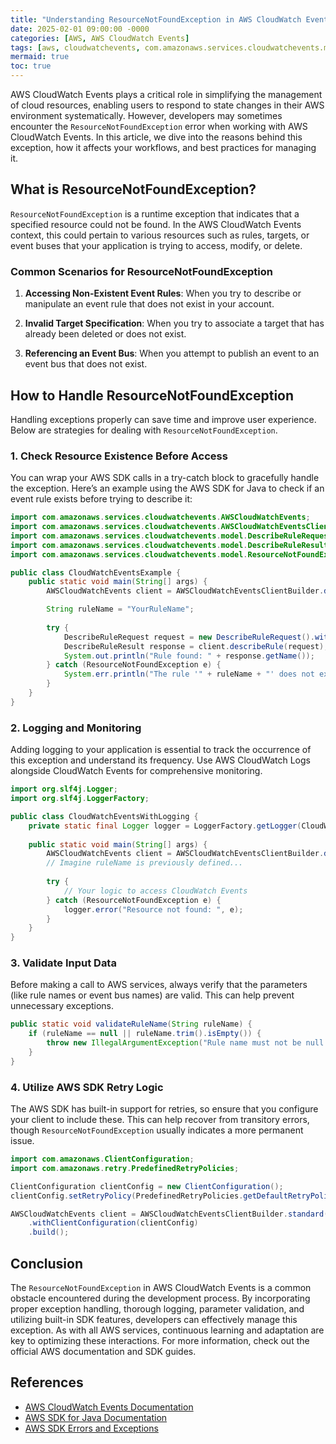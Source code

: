 ```yaml
---
title: "Understanding ResourceNotFoundException in AWS CloudWatch Events"
date: 2025-02-01 09:00:00 -0000
categories: [AWS, AWS CloudWatch Events]
tags: [aws, cloudwatchevents, com.amazonaws.services.cloudwatchevents.model]
mermaid: true
toc: true
---
```



AWS CloudWatch Events plays a critical role in simplifying the management of cloud resources, enabling users to respond to state changes in their AWS environment systematically. However, developers may sometimes encounter the `ResourceNotFoundException` error when working with AWS CloudWatch Events. In this article, we dive into the reasons behind this exception, how it affects your workflows, and best practices for managing it.

## What is ResourceNotFoundException?

`ResourceNotFoundException` is a runtime exception that indicates that a specified resource could not be found. In the AWS CloudWatch Events context, this could pertain to various resources such as rules, targets, or event buses that your application is trying to access, modify, or delete.

### Common Scenarios for ResourceNotFoundException

1. **Accessing Non-Existent Event Rules**: When you try to describe or manipulate an event rule that does not exist in your account.
  
2. **Invalid Target Specification**: When you try to associate a target that has already been deleted or does not exist.

3. **Referencing an Event Bus**: When you attempt to publish an event to an event bus that does not exist.

## How to Handle ResourceNotFoundException

Handling exceptions properly can save time and improve user experience. Below are strategies for dealing with `ResourceNotFoundException`.

### 1. Check Resource Existence Before Access

You can wrap your AWS SDK calls in a try-catch block to gracefully handle the exception. Here’s an example using the AWS SDK for Java to check if an event rule exists before trying to describe it:

```java
import com.amazonaws.services.cloudwatchevents.AWSCloudWatchEvents;
import com.amazonaws.services.cloudwatchevents.AWSCloudWatchEventsClientBuilder;
import com.amazonaws.services.cloudwatchevents.model.DescribeRuleRequest;
import com.amazonaws.services.cloudwatchevents.model.DescribeRuleResult;
import com.amazonaws.services.cloudwatchevents.model.ResourceNotFoundException;

public class CloudWatchEventsExample {
    public static void main(String[] args) {
        AWSCloudWatchEvents client = AWSCloudWatchEventsClientBuilder.defaultClient();

        String ruleName = "YourRuleName";
        
        try {
            DescribeRuleRequest request = new DescribeRuleRequest().withName(ruleName);
            DescribeRuleResult response = client.describeRule(request);
            System.out.println("Rule found: " + response.getName());
        } catch (ResourceNotFoundException e) {
            System.err.println("The rule '" + ruleName + "' does not exist.");
        }
    }
}
```

### 2. Logging and Monitoring

Adding logging to your application is essential to track the occurrence of this exception and understand its frequency. Use AWS CloudWatch Logs alongside CloudWatch Events for comprehensive monitoring.

```java
import org.slf4j.Logger;
import org.slf4j.LoggerFactory;

public class CloudWatchEventsWithLogging {
    private static final Logger logger = LoggerFactory.getLogger(CloudWatchEventsWithLogging.class);
    
    public static void main(String[] args) {
        AWSCloudWatchEvents client = AWSCloudWatchEventsClientBuilder.defaultClient();
        // Imagine ruleName is previously defined...
        
        try {
            // Your logic to access CloudWatch Events
        } catch (ResourceNotFoundException e) {
            logger.error("Resource not found: ", e);
        }
    }
}
```

### 3. Validate Input Data

Before making a call to AWS services, always verify that the parameters (like rule names or event bus names) are valid. This can help prevent unnecessary exceptions.

```java
public static void validateRuleName(String ruleName) {
    if (ruleName == null || ruleName.trim().isEmpty()) {
        throw new IllegalArgumentException("Rule name must not be null or empty");
    }
}
```

### 4. Utilize AWS SDK Retry Logic

The AWS SDK has built-in support for retries, so ensure that you configure your client to include these. This can help recover from transitory errors, though `ResourceNotFoundException` usually indicates a more permanent issue.

```java
import com.amazonaws.ClientConfiguration;
import com.amazonaws.retry.PredefinedRetryPolicies;

ClientConfiguration clientConfig = new ClientConfiguration();
clientConfig.setRetryPolicy(PredefinedRetryPolicies.getDefaultRetryPolicyWithCustomMaxRetries(3));

AWSCloudWatchEvents client = AWSCloudWatchEventsClientBuilder.standard()
    .withClientConfiguration(clientConfig)
    .build();
```

## Conclusion

The `ResourceNotFoundException` in AWS CloudWatch Events is a common obstacle encountered during the development process. By incorporating proper exception handling, thorough logging, parameter validation, and utilizing built-in SDK features, developers can effectively manage this exception. As with all AWS services, continuous learning and adaptation are key to optimizing these interactions. For more information, check out the official AWS documentation and SDK guides.

## References

- [AWS CloudWatch Events Documentation](https://docs.aws.amazon.com/AmazonCloudWatch/latest/events/WhatIsCloudWatchEvents.html)
- [AWS SDK for Java Documentation](https://docs.aws.amazon.com/sdk-for-java/latest/developer-guide/home.html)
- [AWS SDK Errors and Exceptions](https://docs.aws.amazon.com/sdk-for-java/latest/developer-guide/errors.html)